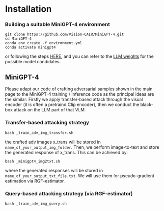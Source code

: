 

# Installation


### Building a suitable MiniGPT-4 environment
```
git clone https://github.com/Vision-CAIR/MiniGPT-4.git
cd MiniGPT-4
conda env create -f environment.yml
conda activate minigpt4
```
or following the steps [HERE](https://github.com/Vision-CAIR/MiniGPT-4), and you can refer to the [LLM weights](https://github.com/Vision-CAIR/MiniGPT-4#:~:text=Prepare%20the%20pretrained%20LLM%20weights) for the possible model candidates.

## <b> MiniGPT-4 </b>

Please adapt our code of crafting adversarial samples shown in the main page to the MiniGPT-4 training / inference code as the principal ideas are the similar: Firstly we apply transfer-based attack through the visual encoder (it is often a pretraind Clip encoder), then we conduct the black-box attack on the LLM part of that VLM.

### Transfer-based attacking strategy

```
bash _train_adv_img_transfer.sh
```
the crafted adv images x_trans will be stored in `name_of_your_output_img_folder`. Then, we perform image-to-text and store the generated response of x_trans. This can be achieved by:

```
bash _minigpt4_img2txt.sh
```
where the generated responses will be stored in `name_of_your_output_txt_file.txt`. We will use them for pseudo-gradient estimation via RGF-estimator.

### Query-based attacking strategy (via RGF-estimator)

```
bash _train_adv_img_query.sh
```